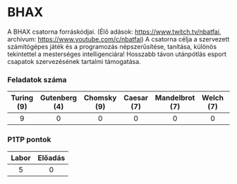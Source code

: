 # BHAX

A BHAX csatorna forráskódjai. 
(Élő adások: https://www.twitch.tv/nbatfai, archívum: https://www.youtube.com/c/nbatfai)
A csatorna célja a szervezett számítógépes játék és a programozás népszerűsítése, tanítása, különös tekintettel a mesterséges intelligenciára! 
Hosszabb távon utánpótlás esport csapatok szervezésének tartalmi támogatása. 


### Feladatok száma
|Turing (9)|Gutenberg (4)|Chomsky (9)|Caesar (7)|Mandelbrot (7)|Welch (7)|Conway (5)|Schwarzenegger (4)|Chaitin (4)|
|:-------:|:-------:|:-------:|:-------:|:-------:|:-------:|:-------:|:-------:|:-------:|
|9|0|0|0|0|0|0|0|0|

### P1TP pontok
|Labor| Előadás|
|:---:|:---:|
|5|0|
